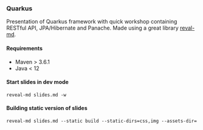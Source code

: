 ### Quarkus

Presentation of Quarkus framework with quick workshop containing RESTful API, JPA/Hibernate and Panache. 
Made using a great library [reval-md](https://github.com/webpro/reveal-md). 

#### Requirements

* Maven > 3.6.1
* Java < 12

#### Start slides in dev mode

```commandline
reveal-md slides.md -w
```  

#### Building static version of slides

```commandline
reveal-md slides.md --static build --static-dirs=css,img --assets-dir=
```

